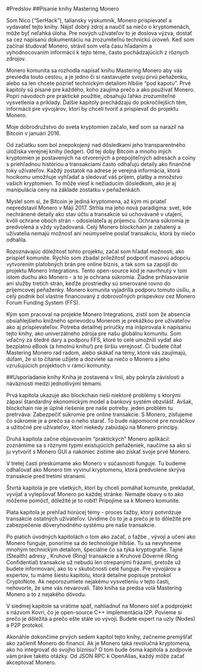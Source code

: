 #Predslov
##Písanie knihy Mastering Monero

Som Nico (“SerHack”), taliansky výskumník, Monero prispievateľ a vydavateľ tejto knihy. Nájsť dobrý zdroj a naučiť sa niečo o kryptomenách, môže byť neľahká úloha. Pre nových užívateľov to je doslova výzva, dostať sa cez napísanú dokumentáciu na zrozumiteľnú technickú úroveň. Keď som začínal študovať Monero, strávil som veľa času hľadaním a vyhodnocovaním informácií k tejto téme, často pochádzajúcich z rôznych zdrojov.

Monero komunita sa rozhodla napísať knihu Mastering Monero aby vás previedla touto cestou, a je jedno či si nastavujete svoju prvú peňaženku, alebo sa len chcete pozrieť technickým detailom hlbšie “pod kapotu”. Prvé kapitoly sú písané pre každého, koho zaujíma prečo a ako používať Monero. Popri návodoch pre praktické použitie, obsahujú ľahko zrozumiteľné vysvetlenia a príklady. Ďalšie kapitoly prechádzajú do pokročilejších tém, informácií pre vývojárov, ktorí by chceli tvoriť a prispievať do projektu Monero.

Moje dobrodružstvo do sveta kryptomien začalo, keď som sa narazil na Bitcoin v januári 2016.

Od začiatku som bol znepokojený nad dôsledkami jeho transparentného úložiska  verejnej knihy (ledger). Od tej doby Bitcoin a mnoho iných kryptomien je postavených na otvorených a prepojiteľných adresách a coiny s priehľadnou históriou a transakciami často odhaľujú detaily ako finančné toky užívateľov. Každý zostatok na adrese je verejná informácia, ktorá hocikomu umožňuje vyhľadať a sledovať váš príjem, platby a množstvo vašich kryptomien. To môže viesť k nežiaducim dôsledkom, ako je aj manipulácia ceny na základe  zostatku v peňaženkách.

Myslel som si, že Bitcoin je jediná kryptomena, až kým mi priateľ nepredstavil Monero v Máji 2017. Strhla ma jeho nová paradigma: svet, kde nechránené detaily ako stav účtu a transakcie sú uchovávané v utajení, kvôli ochrane oboch strán - odosielateľa aj príjemcu. Ochrana súkromia je predvolená a vždy vyžadovaná. Celý Monero blockchain je zahalený a užívatelia nemajú možnosť ani neúmyselne poslať transakciu, ktorá by niečo odhalila.

Rozoznávajúc dôležitosť tohto projektu, začal som hľadať možnosti, ako prispieť komunite. Rýchlo som zbadal príležitosť podporiť masovú adopciu vytvorením platobných brán pre online biznis, a tak som sa zapojil do projektu Monero Integrations. Tento open-source kód je navrhnutý v tom istom duchu ako Monero - a to je ochrana súkromia. Žiadne prihlasovanie ani služby tretích strán, keďže prostriedky sú smerované rovno do príjemcovej peňaženky. Monero komunita vyjadrilla podporu tomuto úsiliu, a celý podnik bol vlastne financovaný z dobrovoľných príspevkov cez Monero Forum Funding System (FFS).

Kým som pracoval na projekte Monero Integrations, zistil som že absencia obsiahlejšieho knižného sprievodcu Monerom je prekážkou pre užívateľov ako aj prispievateľov. Potreba detailnej príručky ma inšpirovala k napísaniu tejto knihy, ako univerzálneho zdroja pre našu globálnu komunitu. Som vďačný za štedré dary a podporu FFS, ktoré to celé umožnili vydať ako bezplatnú eBook (a hmotnú knihu!) pre širšiu verejnosť. Či budete čítať  Mastering Monero rad radom, alebo skákať na témy, ktoré vás zaujímajú, dúfam, že si to čítanie užijete a dozviete sa niečo o Monero a jeho vzrušujúcich projektoch v rámci komunity.


##Usporiadanie knihy
Kniha je zostavená v línii, aby pokryla závislosti a náväznosti medzi jednotlivými témami.

Prvá kapitola ukazuje ako blockchain rieši niektoré problémy s ktorými zápasí štandardný ekonomickým model a bankový systém obzvlášť. Avšak, blockchain nie je úplné riešenie pre naše potreby. jeden problém tu pretrváva: Zabezpečiť súkromie pre online transakcie. S Monero, zisťujeme čo súkromie je a prečo sa o neho starať. To bude nápomocné pre nováčikov a užitočné pre užívateľov, ktorí niekedy zabúdajú na Monero princípy.

Druhá kapitola začne objavovaním “praktických” Monero aplikácií: zoznámime sa s rôznymi typmi existujúcich peňaženiek, naučíme sa ako si ju vytvoriť s Monero GUI a nakoniec zistíme ako získať svoje prvé Monero.

V tretej časti preskúmame ako Monero v súčasnosti funguje. Tu budeme odhaľovať ako Monero tím vyvinul kryptomenu, ktorá predvolene skrýva transakcie pred tretími stranami.

Štvrtá kapitola je pre všetkých, ktorí by chceli pomáhať komunite, prekladať, vyvíjať a vylepšovať Monero po každej stránke. Nemajte obavy o to ako môžeme pomôcť, dôležité je to robiť! Pripojíme sa k Monero komunite.

Piata kapitola je prehľad horúcej témy - proces ťažby, ktorý potvrdzuje transakcie ostatných užívateľov. Uvidíme čo to je a prečo je to dôležité pre zabezpečenie dôveryhodného systému pre naše transakcie.

Po piatich úvodných kapitolách o tom ako začať, o ťažbe , vývoji a učení ako Monero funguje, ponoríme sa do technológie hlbšie. Tu sa nevyhneme mnohým technickým detailom, špeciálne čo sa týka kryptografie. Tajné (Stealth) adresy , Kruhové (Ring) transakcie a Kruhové Dôverné (Ring Confidential) transakcie už nebudú len otrepanými frázami, pretože už budete informovaní, ako to v skutočnosti celé funguje. Pre vývojárov a expertov, tu máme šiestu kapitolu, ktorá detailne popisuje protokol CryptoNote. Ak neporozumiete nejakému vysvetleniu v tejto časti, nehovorte, že sme vás nevarovali. Táto kniha sa predsa volá Mastering Monero a to z nejakého dôvodu.

V siedmej kapitole sa vrátime späť, nahliadnuť na Monero sieť a podprojekt s názvom Kovri, čo je open-source C++ implementácia I2P. Povieme si prečo je dôležitá a prečo ešte stále vo vývoji. Budete expert na uzly (Nodes) a P2P protokol.

Akonáhle dokončíme prvých sedem kapitol tejto knihy, začneme premýšľať ako začleniť Monero do financií. Ak je Monero taká revolučná kryptomena, ako ho integrovať do svojho biznisu? O tom bude ôsma  kapitola a zodpovie vám práve takéto otázky. Od JSON RPC k OpenAlias, každý môže začať akceptovať Monero.
